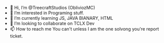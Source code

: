 - 👋 Hi, I’m @TreecraftStudios (ObliviozMC)
- 👀 I’m interested in Programing stuff.
- 🌱 I’m currently learning JS, JAVA BIANARY, HTML
- 💞️ I’m looking to collaborate on TCLX Dev
- 📫 How to reach me You can't unless I am the one solvong you're report ticket.

<!---
TreecraftStudios/TreecraftStudios is a ✨ special ✨ repository because its `README.md` (this file) appears on your GitHub profile.
You can click the Preview link to take a look at your changes.
--->
